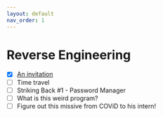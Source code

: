 ```yaml
---
layout: default
nav_order: 1
---
```

# Reverse Engineering
- [x] [An invitation](An%20invitation)
- [ ] Time travel
- [ ] Striking Back #1 - Password Manager
- [ ] What is this weird program?
- [ ] Figure out this missive from COViD to his intern!